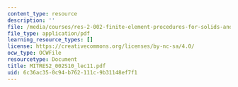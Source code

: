 ```yaml
---
content_type: resource
description: ''
file: /media/courses/res-2-002-finite-element-procedures-for-solids-and-structures-spring-2010/6c36ac350c94b762111c9b31148ef7f1_MITRES2_002S10_lec11.pdf
file_type: application/pdf
learning_resource_types: []
license: https://creativecommons.org/licenses/by-nc-sa/4.0/
ocw_type: OCWFile
resourcetype: Document
title: MITRES2_002S10_lec11.pdf
uid: 6c36ac35-0c94-b762-111c-9b31148ef7f1
---
```

